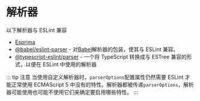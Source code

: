 # 解析器

以下解析器与 ESLint 兼容

- [Esprima](https://www.npmjs.com/package/esprima)
- [@babel/eslint-parser](https://www.npmjs.com/package/@babel/eslint-parser) - 对[Babel](https://babeljs.io/)解析器的包装，使其与 ESLint 兼容。
- [@typescript-eslint/parser](https://www.npmjs.com/package/@typescript-eslint/parser) - 一个将 TypeScript 转换成与 ESTree 兼容的形式，以便在 ESLint 中使用的解析器

::: tip 注意
当使用自定义解析器时，`parserOptions`配置属性仍然需要 ESLint 才能正常使用 ECMAScript 5 中没有的特性。解析器都被传递`parserOptions`，解析器可能使用也可能不使用它们来确定要启用哪些特性。
:::
